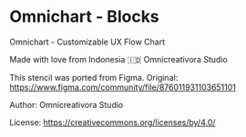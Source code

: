 
# Omnichart - Blocks

Omnichart - Customizable UX Flow Chart

Made with love from Indonesia 🇮🇩
Omnicreativora Studio

This stencil was ported from Figma. 
Original: https://www.figma.com/community/file/876011931103651101

Author: Omnicreativora Studio

License: https://creativecommons.org/licenses/by/4.0/
